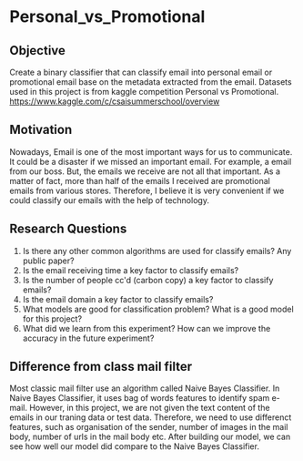 # Personal_vs_Promotional

## Objective
Create a binary classifier that can classify email into personal email or promotional email base on the metadata extracted from the email. 
Datasets used in this project is from kaggle competition Personal vs Promotional.
https://www.kaggle.com/c/csaisummerschool/overview

## Motivation
Nowadays, Email is one of the most important ways for us to communicate. It could be a disaster if we missed an important email. For example, a email from our boss. But, the emails we receive are not all that important. As a matter of fact, more than half of the emails I received are promotional emails from various stores. Therefore, I believe it is very convenient if we could classify our emails with the help of technology.

## Research Questions
1. Is there any other common algorithms are used for classify emails? Any public paper?
2. Is the email receiving time a key factor to classify emails?
3. Is the number of people cc'd (carbon copy) a key factor to classify emails?
4. Is the email domain a key factor to classify emails?
5. What models are good for classification problem? What is a good model for this project? 
6. What did we learn from this experiment? How can we improve the accuracy in the future experiment? 

## Difference from class mail filter
Most classic mail filter use an algorithm called Naive Bayes Classifier. In Naive Bayes Classifier, it uses bag of words features to identify spam e-mail. However, in this project, we are not given the text content of the emails in our traning data or test data. Therefore, we need to use differenct features, such as organisation of the sender, number of images in the mail body, number of urls in the mail body etc. After building our model, we can see how well our model did compare to the Naive Bayes Classifier.
